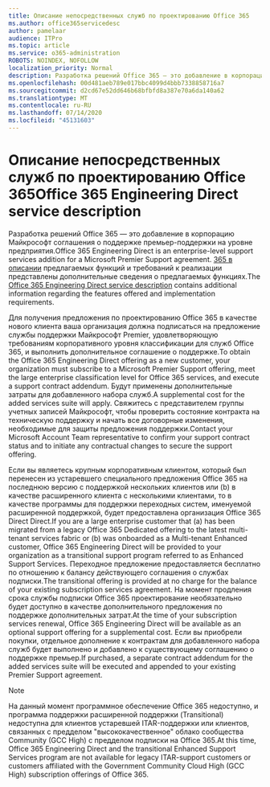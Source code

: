 ```yaml
---
title: Описание непосредственных служб по проектированию Office 365
ms.author: office365servicedesc
author: pamelaar
audience: ITPro
ms.topic: article
ms.service: o365-administration
ROBOTS: NOINDEX, NOFOLLOW
localization_priority: Normal
description: Разработка решений Office 365 — это добавление в корпорацию Майкрософт соглашения о поддержке премьер-поддержки на уровне предприятия. 365 в описании предлагаемых функций и требований к реализации представлены дополнительные сведения о предлагаемых функциях.
ms.openlocfilehash: 00d481aeb789e017bbc4099d4bbb7338858716a7
ms.sourcegitcommit: d2cd67e52dd646b68bfbfd8a387e70a6da140a62
ms.translationtype: MT
ms.contentlocale: ru-RU
ms.lasthandoff: 07/14/2020
ms.locfileid: "45131603"
---
```

# <a name="office-365-engineering-direct-service-description"></a><span data-ttu-id="5dfa2-104">Описание непосредственных служб по проектированию Office 365</span><span class="sxs-lookup"><span data-stu-id="5dfa2-104">Office 365 Engineering Direct service description</span></span>

<span data-ttu-id="5dfa2-105">Разработка решений Office 365 — это добавление в корпорацию Майкрософт соглашения о поддержке премьер-поддержки на уровне предприятия.</span><span class="sxs-lookup"><span data-stu-id="5dfa2-105">Office 365 Engineering Direct is an enterprise-level support services addition for a Microsoft Premier Support agreement.</span></span> <span data-ttu-id="5dfa2-106">[365 в описании](https://github.com/MicrosoftDocs/OfficeDocs-O365ServiceDescriptions/blob/master/Office%20365%20Engineering%20Direct%20-%20Svc%20Desc%20(25mar2019).pdf) предлагаемых функций и требований к реализации представлены дополнительные сведения о предлагаемых функциях.</span><span class="sxs-lookup"><span data-stu-id="5dfa2-106">The [Office 365 Engineering Direct service description](https://github.com/MicrosoftDocs/OfficeDocs-O365ServiceDescriptions/blob/master/Office%20365%20Engineering%20Direct%20-%20Svc%20Desc%20(25mar2019).pdf) contains additional information regarding the features offered and implementation requirements.</span></span>

<span data-ttu-id="5dfa2-107">Для получения предложения по проектированию Office 365 в качестве нового клиента ваша организация должна подписаться на предложение службы поддержки Майкрософт Premier, удовлетворяющую требованиям корпоративного уровня классификации для служб Office 365, и выполнить дополнительное соглашение о поддержке.</span><span class="sxs-lookup"><span data-stu-id="5dfa2-107">To obtain the Office 365 Engineering Direct offering as a new customer, your organization must subscribe to a Microsoft Premier Support offering, meet the large enterprise classification level for Office 365 services, and execute a support contract addendum.</span></span> <span data-ttu-id="5dfa2-108">Будут применены дополнительные затраты для добавленного набора служб.</span><span class="sxs-lookup"><span data-stu-id="5dfa2-108">A supplemental cost for the added services suite will apply.</span></span> <span data-ttu-id="5dfa2-109">Свяжитесь с представителем группы учетных записей Майкрософт, чтобы проверить состояние контракта на техническую поддержку и начать все договорные изменения, необходимые для защиты предложения поддержки.</span><span class="sxs-lookup"><span data-stu-id="5dfa2-109">Contact your Microsoft Account Team representative to confirm your support contract status and to initiate any contractual changes to secure the support offering.</span></span> 

<span data-ttu-id="5dfa2-110">Если вы являетесь крупным корпоративным клиентом, который был перенесен из устаревшего специального предложения Office 365 на последнюю версию с поддержкой нескольких клиентов или (b) в качестве расширенного клиента с несколькими клиентами, то в качестве программы для поддержки переходных систем, именуемой расширенной поддержкой, будет предоставлена организация Office 365 Direct Direct.</span><span class="sxs-lookup"><span data-stu-id="5dfa2-110">If you are a large enterprise customer that (a) has been migrated from a legacy Office 365 Dedicated offering to the latest multi-tenant services fabric or (b) was onboarded as a Multi-tenant Enhanced customer, Office 365 Engineering Direct will be provided to your organization as a transitional support program referred to as Enhanced Support Services.</span></span> <span data-ttu-id="5dfa2-111">Переходное предложение предоставляется бесплатно по отношению к балансу действующего соглашения о службах подписки.</span><span class="sxs-lookup"><span data-stu-id="5dfa2-111">The transitional offering is provided at no charge for the balance of your existing subscription services agreement.</span></span> <span data-ttu-id="5dfa2-112">На момент продления срока службы подписки Office 365 проектирование необязательно будет доступно в качестве дополнительного предложения по поддержке дополнительных затрат.</span><span class="sxs-lookup"><span data-stu-id="5dfa2-112">At the time of your subscription services renewal, Office 365 Engineering Direct will be available as an optional support offering for a supplemental cost.</span></span> <span data-ttu-id="5dfa2-113">Если вы приобрели покупки, отдельное дополнение к контрактам для добавленного набора служб будет выполнено и добавлено к существующему соглашению о поддержке премьер.</span><span class="sxs-lookup"><span data-stu-id="5dfa2-113">If purchased, a separate contract addendum for the added services suite will be executed and appended to your existing Premier Support agreement.</span></span>

> [!NOTE]
> <span data-ttu-id="5dfa2-114">На данный момент программное обеспечение Office 365 недоступно, и программа поддержки расширенной поддержки (Transitional) недоступна для клиентов устаревшей ITAR-поддержки или клиентов, связанных с предделом "высококачественное" облако сообщества Community (GCC High) с предделом подписки на Office 365.</span><span class="sxs-lookup"><span data-stu-id="5dfa2-114">At this time, Office 365 Engineering Direct and the transitional Enhanced Support Services program are not available for legacy ITAR-support customers or customers affiliated with the Government Community Cloud High (GCC High) subscription offerings of Office 365.</span></span>
